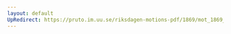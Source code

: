 ```yaml
---
layout: default
UpRedirect: https://pruto.im.uu.se/riksdagen-motions-pdf/1869/mot_1869__ak__141/mot_1869__ak__141-001.pdf
---
```

